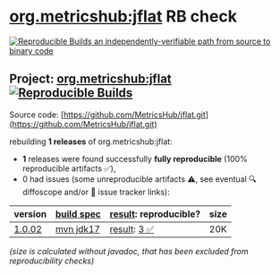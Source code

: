 [org.metricshub:jflat](https://central.sonatype.com/artifact/org.metricshub/jflat/versions) RB check
=======

[![Reproducible Builds](https://reproducible-builds.org/images/logos/rb.svg) an independently-verifiable path from source to binary code](https://reproducible-builds.org/)

## Project: [org.metricshub:jflat](https://central.sonatype.com/artifact/org.metricshub/jflat/versions) [![Reproducible Builds](https://img.shields.io/endpoint?url=https://raw.githubusercontent.com/jvm-repo-rebuild/reproducible-central/master/content/org/metricshub/jflat/badge.json)](https://github.com/jvm-repo-rebuild/reproducible-central/blob/master/content/org/metricshub/jflat/README.md)

Source code: [https://github.com/MetricsHub/jflat.git](https://github.com/MetricsHub/jflat.git)

rebuilding **1 releases** of org.metricshub:jflat:
- **1** releases were found successfully **fully reproducible** (100% reproducible artifacts :white_check_mark:),
- 0 had issues (some unreproducible artifacts :warning:, see eventual :mag: diffoscope and/or :memo: issue tracker links):

| version | [build spec](/BUILDSPEC.md) | [result](https://reproducible-builds.org/docs/jvm/): reproducible? | size |
| -- | --------- | ------ | -- |
| [1.0.02](https://central.sonatype.com/artifact/org.metricshub/jflat/1.0.02/pom) | [mvn jdk17](jflat-1.0.02.buildspec) | [result](jflat-1.0.02.buildinfo): [3 :white_check_mark: ](jflat-1.0.02.buildcompare) | 20K |

<i>(size is calculated without javadoc, that has been excluded from reproducibility checks)</i>
